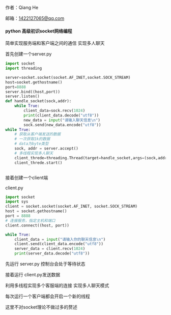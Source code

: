 作者：Qiang He

邮箱：1422127065@qq.com

#### python 高级初识socket网络编程

简单实现服务端和客户端之间的通信 实现多人聊天

首先创建一个server.py

```python
import socket
import threading

server=socket.socket(socket.AF_INET,socket.SOCK_STREAM)
host=socket.gethostname()
port=8888
server.bind((host,port))
server.listen()
def handle_socket(sock,addr):
    while True:
        client_data=sock.recv(1024)
        print(client_data.decode("utf8"))
        new_data = input("请输入聊天信息\n")
        sock.send(new_data.encode("utf8"))
while True:
    # 获取从客户端发送的数据
    # 一次获取1k的数据
    # data为byte类型
    sock, addr = server.accept()
    # 多线程实现多人聊天
    client_threde=threading.Thread(target=handle_socket,args=(sock,addr))
    client_threde.start()



```



接着创建一个client端

client.py

```python
import socket
import sys
client = socket.socket(socket.AF_INET, socket.SOCK_STREAM)
host = socket.gethostname()
port = 8888
# 连接服务，指定主机和端口
client.connect((host, port))

while True:
    client_data = input("请输入你的聊天信息\n")
    client.send(client_data.encode("utf8"))
    server_data = client.recv(1024)
    print(server_data.decode("utf8"))

```

先运行 server.py  控制台会处于等待状态

接着运行 client.py发送数据



利用多线程实现多个客服端的连接 实现多人聊天模式

每次运行一个客户端都会开启一个新的线程



这里不对socket理论不做过多的赘述



